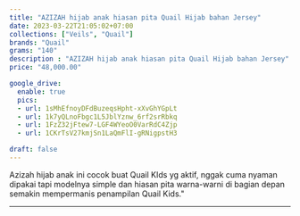 ```yaml
---
title: "AZIZAH hijab anak hiasan pita Quail Hijab bahan Jersey"
date: 2023-03-22T21:05:02+07:00
collections: ["Veils", "Quail"]
brands: "Quail"
grams: "140"
description : "AZIZAH hijab anak hiasan pita Quail Hijab bahan Jersey"
price: "48,000.00"

google_drive:
  enable: true
  pics:
  - url: 1sMhEfnoyDFdBuzeqsHpht-xXvGhYGpLt
  - url: 1k7yQLnoFbgc1L5JblYznw_6rf2srRbkq
  - url: 1FzZ32jFtew7-LGF4WYeoO0VarRdC4Zjp
  - url: 1CKrTsV27kmjSn1LaQmFlI-gRNigpstH3

draft: false
---
```


Azizah hijab anak ini cocok buat Quail KIds yg aktif, nggak cuma nyaman dipakai tapi modelnya simple dan hiasan pita warna-warni di bagian depan semakin mempermanis penampilan Quail Kids."

---------    
 
